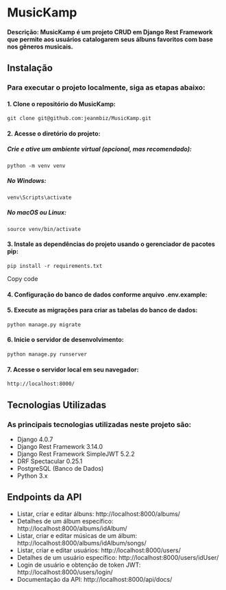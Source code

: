 # MusicKamp
#### Descrição: MusicKamp é um projeto CRUD em Django Rest Framework que permite aos usuários catalogarem seus álbuns favoritos com base nos gêneros musicais.

## Instalação
### Para executar o projeto localmente, siga as etapas abaixo:

#### 1. Clone o repositório do MusicKamp:
```
git clone git@github.com:jeanmbiz/MusicKamp.git
```

#### 2. Acesse o diretório do projeto: 

##### Crie e ative um ambiente virtual (opcional, mas recomendado):
```
python -m venv venv
```

##### No Windows:
```
venv\Scripts\activate
```

##### No macOS ou Linux:
```
source venv/bin/activate
```

#### 3. Instale as dependências do projeto usando o gerenciador de pacotes pip:
```
pip install -r requirements.txt
```
Copy code

#### 4. Configuração do banco de dados conforme arquivo .env.example:

#### 5. Execute as migrações para criar as tabelas do banco de dados:
```
python manage.py migrate
```

#### 6. Inicie o servidor de desenvolvimento:
```
python manage.py runserver
```

#### 7. Acesse o servidor local em seu navegador:
```
http://localhost:8000/
```

## Tecnologias Utilizadas
### As principais tecnologias utilizadas neste projeto são:

- Django 4.0.7
- Django Rest Framework 3.14.0
- Django Rest Framework SimpleJWT 5.2.2
- DRF Spectacular 0.25.1
- PostgreSQL (Banco de Dados)
- Python 3.x
  
## Endpoints da API
- Listar, criar e editar álbuns: http://localhost:8000/albums/
- Detalhes de um álbum específico: http://localhost:8000/albums/idAlbum/
- Listar, criar e editar músicas de um álbum: http://localhost:8000/albums/idAlbum/songs/
- Listar, criar e editar usuários: http://localhost:8000/users/
- Detalhes de um usuário específico: http://localhost:8000/users/idUser/
- Login de usuário e obtenção de token JWT: http://localhost:8000/users/login/
- Documentação da API: http://localhost:8000/api/docs/